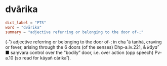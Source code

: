# dvārika

``` toml
dict_label = "PTS"
word = "dvārika"
summary = "adjective referring or belonging to the door of-;"
```

(\-˚) adjective referring or belonging to the door of\-; in cha ˚ā taṇhā, craving or fever, arising through the 6 doors (of the senses) Dhp\-a.iv.221, & *kāya˚*  
■ saṃvara control over the “bodily” door, i.e. over action (opp speech) Pv\-a.10 (so read for kāyañ cārika˚).

